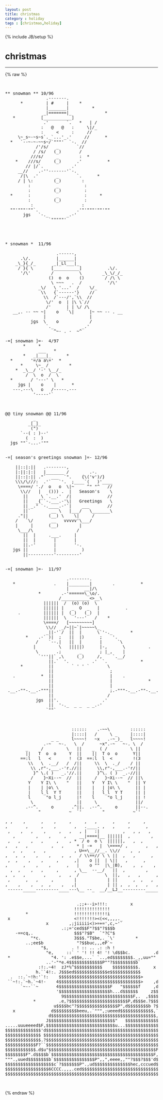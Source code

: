 ```yaml
---
layout: post
title: christmas
category : holiday
tags : [christmas,holiday]
---
```

{% include JB/setup %}
# christmas
---
{% raw %}
<pre>


** snowman ** 10/96 
                .-------.
      *         | #     |    *
                |_______|         *
               _|=======|_             *
   *          [___________]
               .&#039;       `.   *   | /  
              :   @   @   :     \|/_
              :     &lt;     :     //   
     \~_s~-~s~s`._`...&#039;_.&#039;     //      *
  *   `--~-~-~~s~/`&quot;&quot;&quot;&#039;  `-.  //
            /&#039;/s/   _       `//
           / /s/   (_)       /
          ///s/     _        :  *
    *    ///s/     (_)      .&#039;          *
        // |/`.           .&#039;
     __//    .-&#039;&#039;-------&#039;`-.
      /|\  .&#039;       _       `.      *
     / | \:        (_)        :
         :          _          :
         :         (_)         :
  *      :          _          :     *
         :         (_)         :
          :                   :
  &quot;&quot;&#039;&quot;&quot;&quot;&#039;&quot;&quot;`.               .&#039;&quot;&#039;&quot;&quot;&quot;&#039;&quot;&quot;&#039;&quot;&quot;
       jgs   `-._       _.-&#039;
                 `&quot;&quot;&quot;&quot;&quot;&#039;




* snowman *  11/96

                    .------,
      .\/.          |______|
    _\_}{_/_       _|_Ll___|_
     / }{ \       [__________]          .\/.
      &#039;/\&#039;        /          \        _\_\/_/_
                 ()  o  o    ()        / /\ \
                  \ ~~~   .  /          &#039;/\&#039;
             _\/   \ &#039;...&#039;  /    \/_
              \\   {`------&#039;}    //
               \\  /`---/&#039;,`\\  //
                \/&#039;  o  | |\ \`//
                /&#039;      | | \/ /\
   __,. -- ~~ ~|    o   `\|      |~ ~~ -- . __
               |                 |
          jgs  \    o            /
                `._           _.&#039;
                   ^~- . -  ~^ 
 
-=[ snowman ]=-  4/97
       *     *
             ___   *
       *   _|___|_      *
  *       &#039;=/a a\=&#039;  *
      *     \~_ /        *
    *  _\__/ &#039;-&#039; \__/_
        /  \  o  /  \ 
  *       / &#039;---&#039; \   *
     jgs |    o    |      *
   ---.---\   o   /-----.---
           &#039;-----&#039;` 
 

 
@@ tiny snowman @@ 11/96
           _      
         _[_]_  
          (&quot;)  
      `--( : )--&#039;
        (  :  )
  jgs &quot;&quot;`-...-&#039;&quot;&quot; 

 
-=[ season&#039;s greetings snowman ]=- 12/96

    ||::|:||   .--------,
    |:||:|:|   |_______ /        .-.
    ||::|:|| .&quot;`  ___  `&quot;.    {\(&#039;v&#039;)/}
    \\\/\///:  .&#039;`   `&#039;.  ;____`(   )&#039;____
     \====/ &#039;./  o   o  \|~     ^&quot; &quot;^   //
      \\//   |   ())) .  |   Season&#039;s    \
       ||     \ `.__.&#039;  /|              //
       ||   _{``-.___.-&#039;\|   Greetings   \
       || _.&quot; `-.____.-&#039;`|    ___       //
       ||`        __ \   |___/   \_______\
     .&quot;||        (__) \    \|     /
    /   `\/       __   vvvvv&#039;\___/
    |     |      (__)        |
     \___/\                 /
       ||  |     .___.     |
       ||  |       |       |
       ||.-&#039;       |       &#039;-.
   jgs ||          |          )
       ||----------&#039;---------&#039;


-=[ snowman ]=-  11/97

                        .--------.
   *               .    |________|        .          *
                        |      __|/\
             *        .-&#039;======\_\o/.
                     /___________&lt;&gt;__\
               ||||||  /  (o) (o)  \
               |||||| |   _  O  _   |          .
     .         |||||| |  (_)   (_)  |
               ||||||  \   &#039;---&#039;   /    *
               \====/   [~~~~~~~~~]
                \\//  _/~||~`|~~~~~\_
                _||-&#039;`/  ||  |      \`&#039;-._       *
        *    .-` )|  ;   ||  |)      ;    &#039;. 
            /    `--.|   ||  |       |      `\
           |         \   |||||)      |-,      \         .
            \       .;       _       ; |_,    |
             `&#039;&#039;&#039;||` ,\     (_)     /,    `.__/
                 ||.`  &#039;.         .&#039;  `.             *
      *          ||       ` &#039; &#039; `       \
                 ||                      ;
   .          *  ||                      |    .
                 ||                      |              *
                 ||                      |
 .__.-&quot;&quot;-.__.-&quot;&quot;&quot;||                      ;.-&quot;&quot;&quot;-.__.-&quot;&quot;-.__.
                 ||                     /
            jgs  ||&#039;.                 .&#039;
                 ||  &#039;-._  _ _  _ _.-&#039;
                `&quot;&quot;`       



                          ::::::    .-~~\        ::::::
                          |::::|   /     \ _     |::::|
                  _ _     l~~~~!   ~x   .-~_)_   l~~~~!
               .-~   ~-.   \  /      ~x&quot;.-~   ~-. \  /
        _     /         \   ||    _  ( /         \ ||
        ||   T  o  o     Y  ||    ||  T o  o      Y||
      ==:l   l   &lt;       !  (3  ==:l  l  &lt;        !(3
         \\   \  .__/   /  /||     \\  \  ._/    / ||
          \\ ,r&quot;-,___.-&#039;r.//||      \\,r&quot;-,___.-&#039;r/||
           }^ \.( )   _.&#039;//.||      }^\. ( )  _.-//||
          /    }~Xi--~  //  ||     /   }~Xi--~  // ||\
         Y    Y I\ \    &quot;   ||    Y   Y I\ \    &quot;  || Y
         |    | |o\ \       ||    |   | |o\ \      || |
         |    l_l  Y T      ||    |   l_l  Y T     || |
         l      &quot;o l_j      |!    l     &quot;o l_j     || !
          \                 ||     \               ||/
        .--^.     o       .^||.  .--^.     o       ||--.
             &quot;           ~  `&#039;        &quot;           ~`&#039;

, ,    ,      ,    ,     ,     ,   ,      ,     ,     ,      ,      ,     
,       ,     ,    ,       ,   .____. ,   ,     ,      ,       ,      ,     
 ,    ,   ,    ,     ,   ,   , |   :|         ,   , ,   ,   ,       , 
   ,        ,    ,     ,     __|====|__ ||||||  ,        ,      ,      ,    
 ,   ,    ,   ,     ,    , *  / o  o \  ||||||,   ,  ,        ,    ,
,   ,   ,         ,   ,     * | -=   |  \====/ ,       ,   ,    ,     ,    
   ,  ,    ,   ,           , U==\__//__. \\//    ,  ,        ,    , 
,   ,  ,    ,    ,    ,  ,   / \\==// \ \ ||  ,   ,      ,          ,  
 ,  ,    ,    ,     ,      ,|    o ||  | \||   ,      ,     ,   ,     ,     
,      ,    ,    ,      ,   |    o &quot;&quot;  |\_|B),    ,  ,    ,       , 
  ,  ,    ,   ,     ,      , \__  --__/   ||  ,        ,      ,     ,   
,  ,   ,       ,     ,   ,  /          \  ||,   ,   ,      ,    ,    ,
 ,      ,   ,     ,        |            | ||      ,  ,   ,    ,   ,  
,    ,    ,   ,  ,    ,   ,|            | || ,  ,  ,   ,   ,     ,  ,   
 ------_____---------____---\__ --_  __/__LJ__---------________-----___


                            .;;+--i&gt;!!!:         x
                           !!!!!!!!!!!!!!
        *                  !!!!!!!!!!!!!i                      *
 x                         &lt;!!!!!!!&gt;&lt;(&lt;&lt;,,,,._
                x        ,;jiiiii&lt;)&gt;=+=&#039;,c,~&#039;`                         x
                      .:;=&#039;ced$$F&quot;?$$&quot;?$$$b
    -==cq,.                $$$&quot;?$B&quot;  `&quot;?C&quot;$
          &quot;*c.             3$$$.&quot;T$be,._`\&#039;        *
        ..;ee$b             &quot;?$$buc,,,eP`~
              &quot;$,         . ! :: .. .: :h !                  .,,uu+=`&quot;&#039;
                &quot;e,     ::` &#039; &#039;! !! 4! &#039;! \d$$bc.         .df&quot;&quot;&quot;==cc,:-+=
 *                &quot;4. &#039;: .e$$e,...` `..,ed$$$$$$$$._,,uu=&quot;&quot;
                ..&#039;-&quot;*e.4$$$$$$$$$$$$$P&quot;&quot;?$$$$$$$$$b`
             :!:.~4!  zJ*%^$$$$$$$$$$$    $$$$$$$$$$.     x              d
            h.``4!:. J$$$ed$$$$$$$$$$$$$e$$$$$$$$$$$$          de.      d$
  .  ::.`~!h:&#039;`!:    $$$$$$$$$$$$$$$$$$$$$$$$$$$$$$$$&gt;      .e$$$$c   =&quot;?$
 ``~!:.`~h.`~4!-    4$$$$$$$$$$$$$$$$$$$$$$$$$$$$$$$$&gt;    ,d$$$$$$$$e. .$$
      `~--``~       4$$$$$$$$$$$$$$$$$$$$F   &quot;$$$$$$f     ,d$$$$$$$&quot;,z$$$$
                    &#039;$$$$$$$$$$$$$$$$$$$$h...d$$$$$$     z$$$$$$$$$c.&quot;3$$$
                      9$$$$$$$$$$$$$$$$$$$$$$$$$$$F,.  ,$$$$$$$$$$P&quot;.d$$$$
           *         .e,?$$$$$$$$$$$$$$$$$$$$$$$P,d$$$e.?$$$$$$$PF z$$$$P&quot;
                   u$$$$bc&quot;?$$$$$$$$$$$$$$$$P&quot;,d$$$$$$$$b ?$$$$$&#039; &quot;&quot;&quot;.ued$
   x              d$$$$$$$$$beeu,.`&quot;&quot;&quot;,;ueeed$$$$$$$$$$$$$,`??;iued$$$$$$$
                 d$$$$$$$$$$$$$$$$$$$$$$$$$$$$$$$$$$$$$$$$$,?$$$$$$$$$$$$$
                J$$$$$$$$$$$$$$$$$$$$$$$$$$&quot;   $$$$$$$$$$$$$,?$$$$$$$$$$$$
.....uuueeeed$F,$$$$$$$$$$$$$$$$$$$$$$$$$$$u...$$$$$$$$$$$$$$&#039;$$$$$$$$$$$$
$$$$$$$$$$$$$$&#039;d$$$$$$$$$$$$$$$$$$$$$$$$$$$$$$$$$$$$$$$$$$$$$.3$$$$$$$$$$$
$$$$$$$$$$$$$$ $$$$$$$$$$$$$$$$$$$$$$$$$$$$$$$$$$$$$$$$$$$$$$.$$$$$$$$$$$$
$$$$$$$$$$$$$$.?$$$$$$$$$$$$$$$$$$$$$$$$$$$$$$$$$$$$$$$$$$$$$ $$$$$$$$$$$$
$$$$$$$$$$$$F?``$$$$$$$$$$$$$$$$$$$$$$$$$$$$$$$$$$$$$$$$$$$$F,`?$$$$$$$$$$
$$$$$$$$$$$$.d$u&quot;$$$$$$$$$$$$$$$$$$$$$$$$$$$$$$$$$$$$$$$$$$F,$$bc,`?$$$$$$
$$$$$$$$F&quot;.d$$$$b`$$$$$$$$$$$$$$$$$$$$$$$$$$$$$$$$$$$$$$$$F,$$$$$$$u,`?$$$
&quot;&quot;&quot;.,uued$$$$$$$$b`$$$$$$$$$$$$$$$$P&quot;,,&quot;,eeee,,&quot;&quot;?$$$?$$$&#039;d$$$$$$$$$$e,.&quot;&quot;
$$$$$$$$$$$$$$$$$$$c`?$$$$$$$P&quot;.,ud$$$$$$$$$$$$$$hec,cccued$$$$$$$$$$$$$$$
$$$$$$$$$$$$$$$$$6CCCC.,,,.ced$$$$$$$$$$$$$$$$$$$$$$$$$$$$$$$$$$$$$$$$$$$$
$$$$$$$$$$$$$$$$$$$$$$$$$$$$$$$$$$$$$$$$$$$$$$$$$$$$$$$$$$$$$$$$$$$$$$$$$$

 </pre>
{% endraw %}
